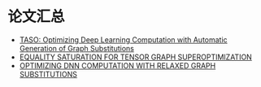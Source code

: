 # 论文汇总
- [TASO: Optimizing Deep Learning Computation with Automatic Generation of Graph Substitutions](https://cs.stanford.edu/~padon/taso-sosp19.pdf)
- [EQUALITY SATURATION FOR TENSOR GRAPH SUPEROPTIMIZATION](https://arxiv.org/pdf/2101.01332.pdf)
- [OPTIMIZING DNN COMPUTATION WITH RELAXED GRAPH SUBSTITUTIONS](https://cs.stanford.edu/~matei/papers/2019/sysml_relaxed_graph_substitutions.pdf)